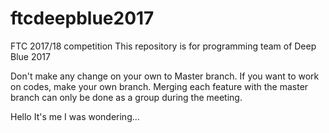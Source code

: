 # ftcdeepblue2017
FTC 2017/18 competition 
This repository is for programming team of Deep Blue 2017

Don't make any change on your own to Master branch.
If you want to work on codes, make your own branch.
Merging each feature with the master branch can only be done as a group during the meeting.


Hello
It's me
I was wondering...
